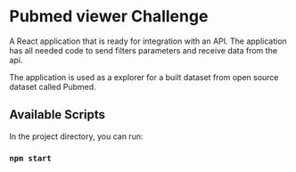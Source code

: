 # Pubmed viewer Challenge
A React application that is ready for integration with an API. The application has all needed code to send filters parameters and receive data from the api.

The application is used as a explorer for a built dataset from open source dataset called Pubmed. 
## Available Scripts

In the project directory, you can run:

### `npm start`